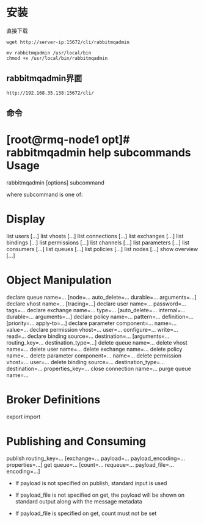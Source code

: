 # 安装
直接下载
```
wget http://server-ip:15672/cli/rabbitmqadmin

mv rabbitmqadmin /usr/local/bin
chmod +x /usr/local/bin/rabbitmqadmin
```

## rabbitmqadmin界面
```
http://192.168.35.138:15672/cli/
```

## 命令

[root@rmq-node1 opt]# rabbitmqadmin help subcommands
Usage
=====
  rabbitmqadmin [options] subcommand

  where subcommand is one of:

Display
=======

  list users [<column>...]
  list vhosts [<column>...]
  list connections [<column>...]
  list exchanges [<column>...]
  list bindings [<column>...]
  list permissions [<column>...]
  list channels [<column>...]
  list parameters [<column>...]
  list consumers [<column>...]
  list queues [<column>...]
  list policies [<column>...]
  list nodes [<column>...]
  show overview [<column>...]

Object Manipulation
===================

  declare queue name=... [node=... auto_delete=... durable=... arguments=...]
  declare vhost name=... [tracing=...]
  declare user name=... password=... tags=...
  declare exchange name=... type=... [auto_delete=... internal=... durable=... arguments=...]
  declare policy name=... pattern=... definition=... [priority=... apply-to=...]
  declare parameter component=... name=... value=...
  declare permission vhost=... user=... configure=... write=... read=...
  declare binding source=... destination=... [arguments=... routing_key=... destination_type=...]
  delete queue name=...
  delete vhost name=...
  delete user name=...
  delete exchange name=...
  delete policy name=...
  delete parameter component=... name=...
  delete permission vhost=... user=...
  delete binding source=... destination_type=... destination=... properties_key=...
  close connection name=...
  purge queue name=...

Broker Definitions
==================

  export <file>
  import <file>

Publishing and Consuming
========================

  publish routing_key=... [exchange=... payload=... payload_encoding=... properties=...]
  get queue=... [count=... requeue=... payload_file=... encoding=...]

  * If payload is not specified on publish, standard input is used

  * If payload_file is not specified on get, the payload will be shown on
    standard output along with the message metadata

  * If payload_file is specified on get, count must not be set

